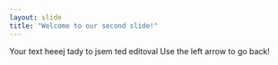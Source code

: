 ```yaml
---
layout: slide
title: "Welcome to our second slide!"
---
```

Your text  heeej tady to jsem ted editoval
Use the left arrow to go back!
